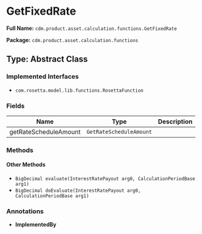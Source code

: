 # GetFixedRate

**Full Name:** `cdm.product.asset.calculation.functions.GetFixedRate`

**Package:** `cdm.product.asset.calculation.functions`

## Type: Abstract Class

### Implemented Interfaces

- `com.rosetta.model.lib.functions.RosettaFunction`

### Fields

| Name | Type | Description |
|------|------|-------------|
| getRateScheduleAmount | `GetRateScheduleAmount` |  |

### Methods

#### Other Methods

- `BigDecimal evaluate(InterestRatePayout arg0, CalculationPeriodBase arg1)`
- `BigDecimal doEvaluate(InterestRatePayout arg0, CalculationPeriodBase arg1)`

### Annotations

- **ImplementedBy**

